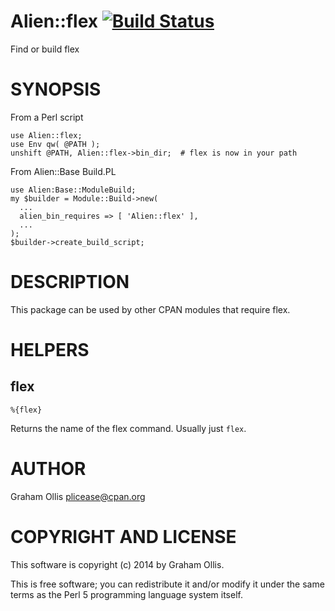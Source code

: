 # Alien::flex [![Build Status](https://secure.travis-ci.org/plicease/Alien-flex.png)](http://travis-ci.org/plicease/Alien-flex)

Find or build flex

# SYNOPSIS

From a Perl script

    use Alien::flex;
    use Env qw( @PATH );
    unshift @PATH, Alien::flex->bin_dir;  # flex is now in your path

From Alien::Base Build.PL

    use Alien:Base::ModuleBuild;
    my $builder = Module::Build->new(
      ...
      alien_bin_requires => [ 'Alien::flex' ],
      ...
    );
    $builder->create_build_script;

# DESCRIPTION

This package can be used by other CPAN modules that require flex.

# HELPERS

## flex

    %{flex}

Returns the name of the flex command.  Usually just `flex`.

# AUTHOR

Graham Ollis <plicease@cpan.org>

# COPYRIGHT AND LICENSE

This software is copyright (c) 2014 by Graham Ollis.

This is free software; you can redistribute it and/or modify it under
the same terms as the Perl 5 programming language system itself.
